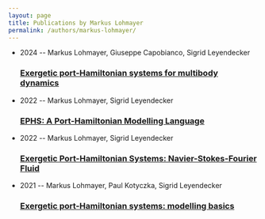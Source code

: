 ```yaml
---
layout: page
title: Publications by Markus Lohmayer
permalink: /authors/markus-lohmayer/
---
```


<ul class="post-list">
<li><span class='post-meta'>2024 -- Markus Lohmayer, Giuseppe Capobianco, Sigrid Leyendecker</span><h3><a class='post-link' href='../../exergetic-port-hamiltonian-systems-for-multibody-dynamics'>Exergetic port-Hamiltonian systems for multibody dynamics</a></h3></li>
<li><span class='post-meta'>2022 -- Markus Lohmayer, Sigrid Leyendecker</span><h3><a class='post-link' href='../../ephs-a-port-hamiltonian-modelling-language'>EPHS: A Port-Hamiltonian Modelling Language</a></h3></li>
<li><span class='post-meta'>2022 -- Markus Lohmayer, Sigrid Leyendecker</span><h3><a class='post-link' href='../../exergetic-port-hamiltonian-systems-navier-stokes-fourier-fluid'>Exergetic Port-Hamiltonian Systems: Navier-Stokes-Fourier Fluid</a></h3></li>
<li><span class='post-meta'>2021 -- Markus Lohmayer, Paul Kotyczka, Sigrid Leyendecker</span><h3><a class='post-link' href='../../exergetic-port-hamiltonian-systems-modelling-basics'>Exergetic port-Hamiltonian systems: modelling basics</a></h3></li>

</ul>
